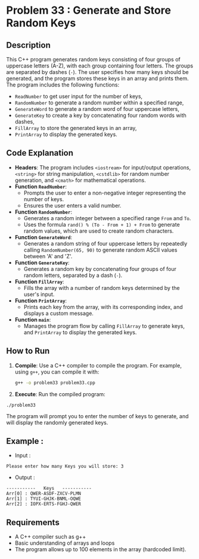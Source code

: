 # Problem 33 : Generate and Store Random Keys

## Description
This C++ program generates random keys consisting of four groups of uppercase letters (A-Z), with each group containing four letters. The groups are separated by dashes (`-`). The user specifies how many keys should be generated, and the program stores these keys in an array and prints them. The program includes the following functions:
- `ReadNumber` to get user input for the number of keys,
- `RandomNumber` to generate a random number within a specified range,
- `GenerateWord` to generate a random word of four uppercase letters,
- `GenerateKey` to create a key by concatenating four random words with dashes,
- `FillArray` to store the generated keys in an array,
- `PrintArray` to display the generated keys.

## Code Explanation

- **Headers**: The program includes `<iostream>` for input/output operations, `<string>` for string manipulation, `<cstdlib>` for random number generation, and `<cmath>` for mathematical operations.
- **Function `ReadNumber`**: 
  - Prompts the user to enter a non-negative integer representing the number of keys.
  - Ensures the user enters a valid number.
- **Function `RandomNumber`**: 
  - Generates a random integer between a specified range `From` and `To`.
  - Uses the formula `rand() % (To - From + 1) + From` to generate random values, which are used to create random characters.
- **Function `GenerateWord`**: 
  - Generates a random string of four uppercase letters by repeatedly calling `RandomNumber(65, 90)` to generate random ASCII values between 'A' and 'Z'.
- **Function `GenerateKey`**: 
  - Generates a random key by concatenating four groups of four random letters, separated by a dash (`-`).
- **Function `FillArray`**: 
  - Fills the array with a number of random keys determined by the user's input.
- **Function `PrintArray`**: 
  - Prints each key from the array, with its corresponding index, and displays a custom message.
- **Function `main`**: 
  - Manages the program flow by calling `FillArray` to generate keys, and `PrintArray` to display the generated keys.

## How to Run

1. **Compile**: Use a C++ compiler to compile the program. For example, using `g++`, you can compile it with:
   ```bash
   g++ -o problem33 problem33.cpp
   ```

 2. **Execute**: Run the compiled program:
 ```
./problem33
 ```
The program will prompt you to enter the number of keys to generate, and will display the randomly generated keys.
## Example :
 - Input :
 ```
 Please enter how many Keys you will store: 3
 ```
 - Output :

```
-----------   Keys   -----------
Arr[0] : QWER-ASDF-ZXCV-PLMN
Arr[1] : TYUI-GHJK-BNML-OQWE
Arr[2] : IOPX-ERTS-FGHJ-QWER

```

## Requirements
- A C++ compiler such as g++
- Basic understanding of arrays and loops
- The program allows up to 100 elements in the array (hardcoded limit).